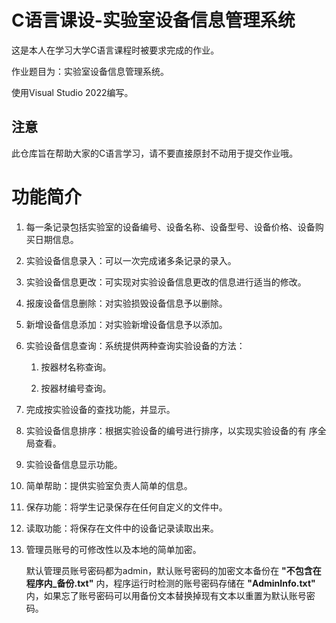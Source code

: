 # C语言课设-实验室设备信息管理系统

这是本人在学习大学C语言课程时被要求完成的作业。

作业题目为：实验室设备信息管理系统。

使用Visual Studio 2022编写。

## 注意

此仓库旨在帮助大家的C语言学习，请不要直接原封不动用于提交作业哦。

# 功能简介

1. 每一条记录包括实验室的设备编号、设备名称、设备型号、设备价格、设备购买日期信息。

2. 实验设备信息录入：可以一次完成诸多条记录的录入。

3. 实验设备信息更改：可实现对实验设备信息更改的信息进行适当的修改。

4. 报废设备信息删除：对实验损毁设备信息予以删除。

5. 新增设备信息添加：对实验新增设备信息予以添加。

6. 实验设备信息查询：系统提供两种查询实验设备的方法：

   1) 按器材名称查询。

   2) 按器材编号查询。

7. 完成按实验设备的查找功能，并显示。

8. 实验设备信息排序：根据实验设备的编号进行排序，以实现实验设备的有 序全局查看。

9. 实验设备信息显示功能。

10. 简单帮助：提供实验室负责人简单的信息。

11. 保存功能：将学生记录保存在任何自定义的文件中。

12. 读取功能：将保存在文件中的设备记录读取出来。

13. 管理员账号的可修改性以及本地的简单加密。

    默认管理员账号密码都为admin，默认账号密码的加密文本备份在 **"不包含在程序内_备份.txt"** 内，程序运行时检测的账号密码存储在 **"AdminInfo.txt"** 内，如果忘了账号密码可以用备份文本替换掉现有文本以重置为默认账号密码。

